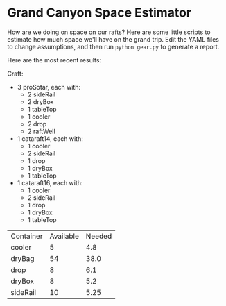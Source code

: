 
Grand Canyon Space Estimator
============================

How are we doing on space on our rafts?  Here are some little scripts to
estimate how much space we'll have on the grand trip. Edit
the YAML files to change assumptions, and then run `python gear.py` to generate
a report.

Here are the most recent results:

Craft:
  - 3 proSotar, each with:
    - 2 sideRail
    - 2 dryBox
    - 1 tableTop
    - 1 cooler
    - 2 drop
    - 2 raftWell
  - 1 cataraft14, each with:
    - 1 cooler
    - 2 sideRail
    - 1 drop
    - 1 dryBox
    - 1 tableTop
  - 1 cataraft16, each with:
    - 1 cooler
    - 2 sideRail
    - 1 drop
    - 1 dryBox
    - 1 tableTop

<table><tr><td>Container</td><td>Available</td><td>Needed</td></tr><tr><td>cooler</td><td>5</td><td>4.8</td></tr><tr><td>dryBag</td><td>54</td><td>38.0</td></tr><tr><td>drop</td><td>8</td><td>6.1</td></tr><tr><td>dryBox</td><td>8</td><td>5.2</td></tr><tr><td>sideRail</td><td>10</td><td>5.25</td></tr></table>